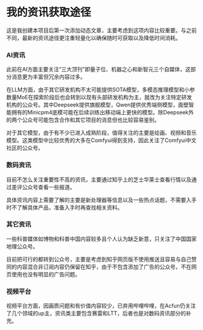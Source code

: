 # 我的资讯获取途径

这是我创建本项目后第一次添加动态文章，主要考虑到这项内容比较重要。与之前不同，最新的资讯途径更注重轻量化以确保随时可获取以及降低时间消耗。

### AI资讯

此前在AI方面主要关注“三大顶刊”即量子位、机器之心和新智元三个自媒体，这部分消息更为丰富但冗余内容过多。

在LLM方面，由于其它研发机构不太可能提供SOTA模型，多模态推理模型和小参数量MoE在探索阶段后也会转到以现有头部研发机构为主，就改为关注特定研发机构的公众号。其中Deepseek提供旗舰模型，Qwen提供优秀端侧模型，面壁智能拥有的Minicpm4底模可能在后续训练出移动端上更快的模型。除Deepseek外的两个公众号可能包含合作和其它项目的消息但也比较容易鉴别。

对于其它模型，由于有不少已进入成熟阶段，值得关注的主要是绘画、视频和音乐模型。这类模型中比较优秀的大多在Comfyui得到支持，因此关注了Comfyui中文社区的公众号。

### 数码资讯

目前不怎么关注重要性不高的资讯，主要通过知乎上的芝士华莱士查看行情以及通过差评公众号查看一些报道。

具体资讯内容上需要了解的主要是新处理器等信息以及一些热点话题，不需要入手时不了解具体产品，准备入手时再查找相关资料。

### 其它资讯

一些科普媒体如博物和科普中国内容较多且个人认为缺乏新意，只关注了中国国家地理公众号。

目前把可行的都转到公众号，主要是考虑到知乎网页版不使用推送且容易与自己赞同的内容混合非订阅内容仍保留在知乎，由于不包含添加了广告的公众号，不在网页使用也没有明显的广告问题。

### 视频平台

视频平台方面，因画质问题和有价值内容较少，已弃用哔哩哔哩，在Acfun仍关注了几个领域的up主，资讯类主要包含赛雷和LTT，后者也是对数码资讯部分的补充。
